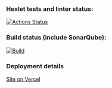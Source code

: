 ### Hexlet tests and linter status:
[![Actions Status](https://github.com/JuliaLen-web/frontend-project-11/actions/workflows/hexlet-check.yml/badge.svg)](https://github.com/JuliaLen-web/frontend-project-11/actions)

### Build status (include SonarQube):
[![Build](https://github.com/JuliaLen-web/frontend-project-11/actions/workflows/build.yml/badge.svg)](https://github.com/JuliaLen-web/frontend-project-11/actions/workflows/build.yml)

### Deployment details
[Site on Vercel](https://frontend-project-11-one-gamma.vercel.app/)
